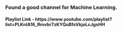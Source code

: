 <h3>Found a good channel for Machine Learning.</h3>

<h4>Playlist Link - https://www.youtube.com/playlist?list=PLKnIA16_Rmvbr7zKYQuBfsVkjoLcJgxHH</h4>
